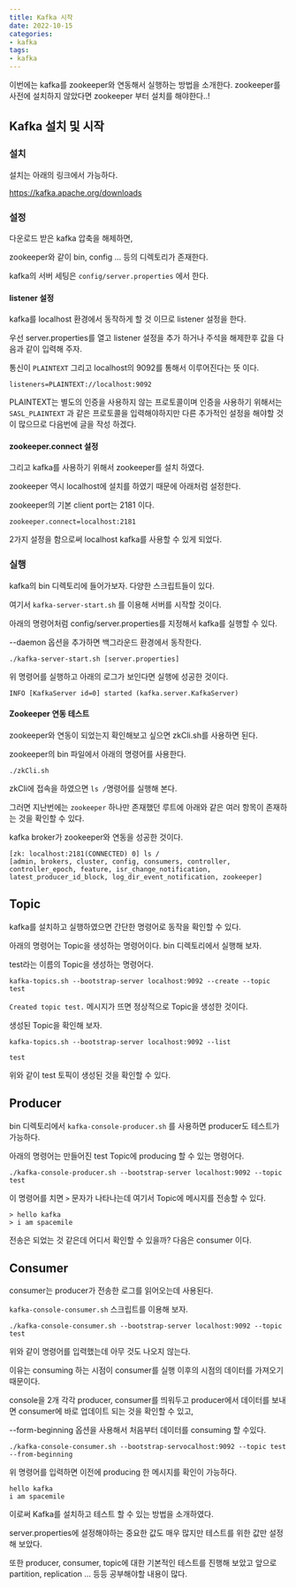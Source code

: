 ```yaml
---
title: Kafka 시작
date: 2022-10-15
categories:
- kafka
tags:
- kafka
---
```


이번에는 kafka를 zookeeper와 연동해서 실행하는 방법을 소개한다. zookeeper를 사전에 설치하지 않았다면 zookeeper 부터 설치를 해야한다..!

## Kafka 설치 및 시작

### 설치

설치는 아래의 링크에서 가능하다.

https://kafka.apache.org/downloads

### 설정

다운로드 받은 kafka 압축을 해제하면,

zookeeper와 같이 bin, config ... 등의 디렉토리가 존재한다.

kafka의 서버 세팅은 `config/server.properties` 에서 한다. 

#### listener 설정

kafka를 localhost 환경에서 동작하게 할 것 이므로 listener 설정을 한다.

우선 server.properties를 열고 listener 설정을 추가 하거나 주석을 해제한후 값을 다음과 같이 입력해 주자.

통신이 `PLAINTEXT` 그리고 localhost의 9092를 통해서 이루어진다는 뜻 이다.

```properties
listeners=PLAINTEXT://localhost:9092
```

PLAINTEXT는 별도의 인증을 사용하지 않는 프로토콜이며 인증을 사용하기 위해서는 `SASL_PLAINTEXT` 과 같은 프로토콜을 입력해야하지만 다른 추가적인 설정을 해야할 것이 많으므로 다음번에 글을 작성 하겠다.

#### zookeeper.connect 설정

그리고 kafka를 사용하기 위해서 zookeeper를 설치 하였다.

zookeeper 역시 localhost에 설치를 하였기 때문에 아래처럼 설정한다.

zookeeper의 기본 client port는 2181 이다.

```properties
zookeeper.connect=localhost:2181
```

2가지 설정을 함으로써 localhost kafka를 사용할 수 있게 되었다.


### 실행

kafka의 bin 디렉토리에 들어가보자. 다양한 스크립트들이 있다.

여기서 `kafka-server-start.sh` 를 이용해 서버를 시작할 것이다.

아래의 명령어처럼 config/server.properties를 지정해서 kafka를 실행할 수 있다.

--daemon 옵션을 추가하면 백그라운드 환경에서 동작한다.

```
./kafka-server-start.sh [server.properties]
```

위 명령어를 실행하고 아래의 로그가 보인다면 실행에 성공한 것이다.

```
INFO [KafkaServer id=0] started (kafka.server.KafkaServer)
```

#### Zookeeper 연동 테스트

zookeeper와 연동이 되었는지 확인해보고 싶으면 zkCli.sh를 사용하면 된다.

zookeeper의 bin 파일에서 아래의 명령어를 사용한다.

```
./zkCli.sh
```

zkCli에 접속을 하였으면 `ls /`명령어를 실행해 본다.

그러면 지난번에는 `zookeeper` 하나만 존재했던 루트에 아래와 같은 여러 항목이 존재하는 것을 확인할 수 있다.

kafka broker가 zookeeper와 연동을 성공한 것이다.

```
[zk: localhost:2181(CONNECTED) 0] ls /
[admin, brokers, cluster, config, consumers, controller, controller_epoch, feature, isr_change_notification, latest_producer_id_block, log_dir_event_notification, zookeeper]
```


## Topic

kafka를 설치하고 실행하였으면 간단한 명령어로 동작을 확인할 수 있다.

아래의 명령어는 Topic을 생성하는 명령어이다. bin 디렉토리에서 실행해 보자.

test라는 이름의 Topic을 생성하는 명령어다.

```
kafka-topics.sh --bootstrap-server localhost:9092 --create --topic test
```

`Created topic test.` 메시지가 뜨면 정상적으로 Topic을 생성한 것이다.

생성된 Topic을 확인해 보자.

```
kafka-topics.sh --bootstrap-server localhost:9092 --list

test
```

위와 같이 test 토픽이 생성된 것을 확인할 수 있다.

## Producer

bin 디렉토리에서 `kafka-console-producer.sh` 를 사용하면 producer도 테스트가 가능하다.

아래의 명령어는 만들어진 test Topic에 producing 할 수 있는 명령어다.

```
./kafka-console-producer.sh --bootstrap-server localhost:9092 --topic test
```

이 명령어를 치면 `>` 문자가 나타나는데 여기서 Topic에 메시지를 전송할 수 있다.

```
> hello kafka
> i am spacemile
```

전송은 되었는 것 같은데 어디서 확인할 수 있을까? 다음은 consumer 이다.

## Consumer

consumer는 producer가 전송한 로그를 읽어오는데 사용된다.

`kafka-console-consumer.sh` 스크립트를 이용해 보자.

```
./kafka-console-consumer.sh --bootstrap-server localhost:9092 --topic test
```

위와 같이 명령어를 입력했는데 아무 것도 나오지 않는다. 

이유는 consuming 하는 시점이 consumer를 실행 이후의 시점의 데이터를 가져오기 때문이다.

console을 2개 각각 producer, consumer를 띄워두고 producer에서 데이터를 보내면 consumer에 바로 업데이트 되는 것을 확인할 수 있고,

--form-beginning 옵션을 사용해서 처음부터 데이터를 consuming 할 수있다.

```
./kafka-console-consumer.sh --bootstrap-servocalhost:9092 --topic test --from-beginning
```

위 명령어를 입력하면 이전에 producing 한 메시지를 확인이 가능하다.

```
hello kafka
i am spacemile
```


이로써 Kafka를 설치하고 테스트 할 수 있는 방법을 소개하였다. 

server.properties에 설정해야하는 중요한 값도 매우 많지만 테스트를 위한 값만 설정해 보았다.

또한 producer, consumer, topic에 대한 기본적인 테스트를 진행해 보았고 앞으로 partition, replication ... 등등 공부해야할 내용이 많다.
